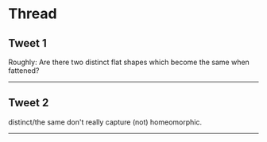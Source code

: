 # Thread

## Tweet 1

Roughly: Are there two distinct flat shapes which become the same when fattened?

---

## Tweet 2

distinct/the same don't really capture (not) homeomorphic.

---

